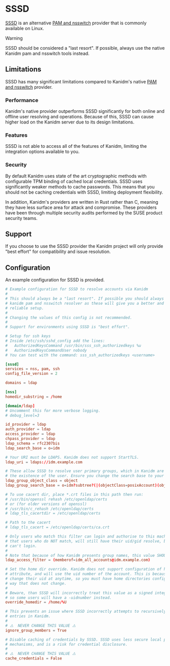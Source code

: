 # SSSD

[SSSD](https://sssd.io/) is an alternative [PAM and nsswitch](./pam_and_nsswitch.md) provider that
is commonly available on Linux.

> [!WARNING]
>
> SSSD should be considered a "last resort". If possible, always use the native Kanidm pam and
> nsswitch tools instead.

## Limitations

SSSD has many significant limitations compared to Kanidm's native
[PAM and nsswitch](./pam_and_nsswitch.md) provider.

### Performance

Kanidm's native provider outperforms SSSD significantly for both online and offline user resolving
and operations. Because of this, SSSD can cause higher load on the Kanidm server due to its design
limitations.

### Features

SSSD is not able to access all of the features of Kanidm, limiting the integration options available
to you.

### Security

By default Kanidm uses state of the art cryptographic methods with configurable TPM binding of
cached local credentials. SSSD uses significantly weaker methods to cache passwords. This means that
you should not be caching credentials with SSSD, limiting deployment flexibility.

In addition, Kanidm's providers are written in Rust rather than C, meaning they have less surface
area for attack and compromise. These providers have been through multiple security audits performed
by the SUSE product security teams.

## Support

If you choose to use the SSSD provider the Kanidm project will only provide "best effort" for
compatibility and issue resolution.

## Configuration

An example configuration for SSSD is provided.

```toml
# Example configuration for SSSD to resolve accounts via Kanidm
#
# This should always be a "last resort". If possible you should always use the
# kanidm pam and nsswitch resolver as these will give you a better and more
# reliable setup.
#
# Changing the values of this config is not recommended.
#
# Support for environments using SSSD is "best effort".

# Setup for ssh keys
# Inside /etc/ssh/sshd_config add the lines:
#   AuthorizedKeysCommand /usr/bin/sss_ssh_authorizedkeys %u
#   AuthorizedKeysCommandUser nobody
# You can test with the command: sss_ssh_authorizedkeys <username>

[sssd]
services = nss, pam, ssh
config_file_version = 2

domains = ldap

[nss]
homedir_substring = /home

[domain/ldap]
# Uncomment this for more verbose logging.
# debug_level=3

id_provider = ldap
auth_provider = ldap
access_provider = ldap
chpass_provider = ldap
ldap_schema = rfc2307bis
ldap_search_base = o=idm

# Your URI must be LDAPS. Kanidm does not support StartTLS.
ldap_uri = ldaps://idm.example.com

# These allow SSSD to resolve user primary groups, which in Kanidm are implied by
# the existence of the user. Ensure you change the search base to your ldap_search_base.
ldap_group_object_class = object
ldap_group_search_base = o=idm?subtree?(|(objectClass=posixAccount)(objectClass=posixGroup))

# To use cacert dir, place *.crt files in this path then run:
# /usr/bin/openssl rehash /etc/openldap/certs
# or (for older versions of openssl)
# /usr/bin/c_rehash /etc/openldap/certs
# ldap_tls_cacertdir = /etc/openldap/certs

# Path to the cacert
# ldap_tls_cacert = /etc/openldap/certs/ca.crt

# Only users who match this filter can login and authorise to this machine. Note
# that users who do NOT match, will still have their uid/gid resolve, but they
# can't login.
#
# Note that because of how Kanidm presents group names, this value SHOULD be an SPN
ldap_access_filter = (memberof=idm_all_accounts@idm.example.com)

# Set the home dir override. Kanidm does not support configuration of homedirs as an
# attribute, and will use the uid number of the account. This is because users can
# change their uid at anytime, so you must have home directories configured in a stable
# way that does not change.
#
# Beware, than SSSD will incorrectly treat this value as a signed integer rather than unsigned
# so some users will have a -uidnumber instead.
override_homedir = /home/%U

# This prevents an issue where SSSD incorrectly attempts to recursively walk all
# entries in Kanidm.
#
# ⚠️  NEVER CHANGE THIS VALUE ⚠️
ignore_group_members = True

# Disable caching of credentials by SSSD. SSSD uses less secure local password storage
# mechanisms, and is a risk for credential disclosure.
#
# ⚠️  NEVER CHANGE THIS VALUE ⚠️
cache_credentials = False
```
